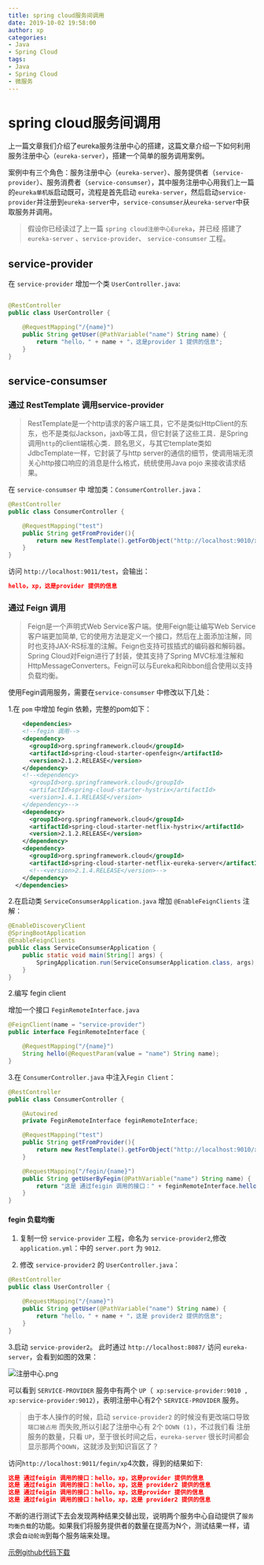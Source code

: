 ```yaml
---
title: spring cloud服务间调用
date: 2019-10-02 19:58:00
author: xp
categories:
- Java
- Spring Cloud
tags:
- Java
- Spring Cloud
- 微服务
---
```


# spring cloud服务间调用

上一篇文章我们介绍了eureka服务注册中心的搭建，这篇文章介绍一下如何利用服务注册中心（`eureka-server`），搭建一个简单的服务调用案例。

案例中有三个角色：服务注册中心（`eureka-server`）、服务提供者（`service-provider`）、服务消费者（`service-consumser`），其中服务注册中心用我们上一篇的`eureka单机版`启动既可，流程是首先启动 `eureka-server`，然后启动`service-provider`并注册到`eureka-server`中，`service-consumser`从`eureka-server`中获取服务并调用。

> 假设你已经读过了上一篇 `spring cloud注册中心Eureka`，并已经 搭建了 `eureka-server` 、`service-provider`、 `service-consumser` 工程。

## service-provider

在 `service-provider` 增加一个类 `UserController.java`:

```java

@RestController
public class UserController {

    @RequestMapping("/{name}")
    public String getUser(@PathVariable("name") String name) {
        return "hello，" + name + "，这是provider 1 提供的信息";
    }
}
```

## service-consumser

### 通过 RestTemplate 调用service-provider

> RestTemplate是一个http请求的客户端工具，它不是类似HttpClient的东东，也不是类似Jackson，jaxb等工具，但它封装了这些工具．是Spring 调用`http`的client端核心类．顾名思义，与其它template类如JdbcTemplate一样，它封装了与http server的通信的细节，使调用端无须关心http接口响应的消息是什么格式，统统使用Java pojo 来接收请求结果。

在 `service-consumser` 中 增加类：`ConsumerController.java`：

```java
@RestController
public class ConsumerController {

    @RequestMapping("test")
    public String getFromProvider(){
        return new RestTemplate().getForObject("http://localhost:9010/xp",String.class);
    }
}
```

访问 `http://localhost:9011/test`，会输出：

```json
hello，xp，这是provider 提供的信息
```

### 通过 Feign 调用

> Feign是一个声明式Web Service客户端。使用Feign能让编写Web Service客户端更加简单, 它的使用方法是定义一个接口，然后在上面添加注解，同时也支持JAX-RS标准的注解。Feign也支持可拔插式的编码器和解码器。Spring Cloud对Feign进行了封装，使其支持了Spring MVC标准注解和HttpMessageConverters。Feign可以与Eureka和Ribbon组合使用以支持负载均衡。

使用Fegin调用服务，需要在`service-consumser` 中修改以下几处：

1.在 `pom` 中增加 fegin 依赖，完整的pom如下：

```xml
    <dependencies>
    <!--fegin 调用-->
    <dependency>
      <groupId>org.springframework.cloud</groupId>
      <artifactId>spring-cloud-starter-openfeign</artifactId>
      <version>2.1.2.RELEASE</version>
    </dependency>
    <!--<dependency>
      <groupId>org.springframework.cloud</groupId>
      <artifactId>spring-cloud-starter-hystrix</artifactId>
      <version>1.4.1.RELEASE</version>
    </dependency>-->
    <dependency>
      <groupId>org.springframework.cloud</groupId>
      <artifactId>spring-cloud-starter-netflix-hystrix</artifactId>
      <version>2.1.2.RELEASE</version>
    </dependency>
    <dependency>
      <groupId>org.springframework.cloud</groupId>
      <artifactId>spring-cloud-starter-netflix-eureka-server</artifactId>
      <!--<version>2.1.4.RELEASE</version>-->
    </dependency>
  </dependencies>
```

2.在启动类 `ServiceConsumserApplication.java` 增加 `@EnableFeignClients` 注解：

```java
@EnableDiscoveryClient
@SpringBootApplication
@EnableFeignClients
public class ServiceConsumserApplication {
    public static void main(String[] args) {
        SpringApplication.run(ServiceConsumserApplication.class, args);
    }
}
```

2.编写 fegin client

增加一个接口 `FeginRemoteInterface.java`

```java
@FeignClient(name = "service-provider")
public interface FeginRemoteInterface {

    @RequestMapping("/{name}")
    String hello(@RequestParam(value = "name") String name);
}
```

3.在 `ConsumerController.java` 中注入`Fegin Client`：

```java
@RestController
public class ConsumerController {

    @Autowired
    private FeginRemoteInterface feginRemoteInterface;

    @RequestMapping("test")
    public String getFromProvider(){
        return new RestTemplate().getForObject("http://localhost:9010/xp",String.class);
    }

    @RequestMapping("/fegin/{name}")
    public String getUserByFegin(@PathVariable("name") String name) {
        return "这是 通过feigin 调用的接口：" + feginRemoteInterface.hello(name);
    }
}
```

#### fegin 负载均衡

1. 复制一份 `service-provider` 工程，命名为 `service-provider2`,修改 `application.yml`：中的 `server.port` 为 `9012`.

2. 修改 `service-provider2` 的 `UserController.java`：

```java
@RestController
public class UserController {

    @RequestMapping("/{name}")
    public String getUser(@PathVariable("name") String name) {
        return "hello，" + name + "，这是 provider2 提供的信息";
    }
}
```

3.启动 `service-provider2`。
此时通过 `http://localhost:8087/` 访问 `eureka-server`，会看到如图的效果：

![注册中心.png](https://i.loli.net/2019/10/07/ZSDsmcEPwgRJfNe.png)

可以看到 `SERVICE-PROVIDER` 服务中有两个 `UP`（` xp:service-provider:9010 , xp:service-provider:9012`），表明注册中心有2个 `SERVICE-PROVIDER` 服务。

> 由于本人操作的时候，启动 `service-provider2` 的时候没有更改端口导致 `端口被占用` 而失败,所以引起了注册中心有 2个 `DOWN (1)`，不过我们看 注册服务的数量，只看 `UP`，至于很长时间之后，`eureka-server` 很长时间都会显示那两个`DOWN`，这就涉及到知识盲区了？

访问`http://localhost:9011/fegin/xp`4次数，得到的结果如下:

```json
这是 通过feigin 调用的接口：hello，xp，这是provider 提供的信息
这是 通过feigin 调用的接口：hello，xp，这是 provider2 提供的信息
这是 通过feigin 调用的接口：hello，xp，这是provider 提供的信息
这是 通过feigin 调用的接口：hello，xp，这是 provider2 提供的信息
```

不断的进行测试下去会发现两种结果交替出现，说明两个服务中心自动提供了`服务均衡负载`的功能。如果我们将服务提供者的数量在提高为N个，测试结果一样，请求会`自动轮询`到每个服务端来处理。

[示例github代码下载](https://github.com/Jarvan-IV/spring-cloud-demo)